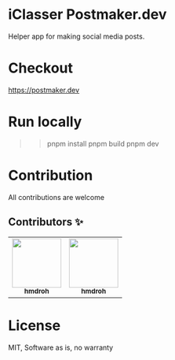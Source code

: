 # iClasser Postmaker.dev

Helper app for making social media posts.

# Checkout

https://postmaker.dev

# Run locally

> > pnpm install
> > pnpm build
> > pnpm dev

# Contribution

All contributions are welcome

## Contributors ✨

<table>
  <tr>
    <td align="center"><a href="https://github.com/hmdroh"><img src="https://github.com/hmdroh.png" width="100px;" alt=""/><br /><sub><b>hmdroh</b></sub></a></td>
    <td align="center"><a href="https://github.com/iclasser"><img src="https://github.com/hmdroh.png" width="100px;" alt=""/><br /><sub><b>hmdroh</b></sub></a></td>
  </tr>
</table>

# License

MIT, Software as is, no warranty
